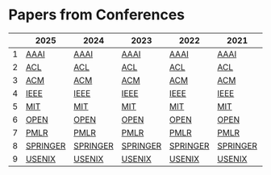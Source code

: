 # Papers from Conferences

| | **2025** | **2024** | **2023** | **2022** | **2021** | **2020** | **2019** | **2018** | **2017** | **2016** | **2015** |
| - | - | - | - | - | - | - | - | - | - | - | - |
| 1 | [AAAI](Data/Data_Conferences/2025_all_months/aaai/aaai_link.html) | [AAAI](Data/Data_Conferences/2024_all_months/aaai/aaai_link.html) | [AAAI](Data/Data_Conferences/2023_all_months/aaai/aaai_link.html) | [AAAI](Data/Data_Conferences/2022_all_months/aaai/aaai_link.html) | [AAAI](Data/Data_Conferences/2021_all_months/aaai/aaai_link.html) | [AAAI](Data/Data_Conferences/2020_all_months/aaai/aaai_link.html) | [AAAI](Data/Data_Conferences/2019_all_months/aaai/aaai_link.html) | [AAAI](Data/Data_Conferences/2018_all_months/aaai/aaai_link.html) | [AAAI](Data/Data_Conferences/2017_all_months/aaai/aaai_link.html) | [AAAI](Data/Data_Conferences/2016_all_months/aaai/aaai_link.html) | [AAAI](Data/Data_Conferences/2015_all_months/aaai/aaai_link.html) |
| 2 | [ACL](Data/Data_Conferences/2025_all_months/acl/acl_link.html) | [ACL](Data/Data_Conferences/2024_all_months/acl/acl_link.html) | [ACL](Data/Data_Conferences/2023_all_months/acl/acl_link.html) | [ACL](Data/Data_Conferences/2022_all_months/acl/acl_link.html) | [ACL](Data/Data_Conferences/2021_all_months/acl/acl_link.html) | [ACL](Data/Data_Conferences/2020_all_months/acl/acl_link.html) | [ACL](Data/Data_Conferences/2019_all_months/acl/acl_link.html) | [ACL](Data/Data_Conferences/2018_all_months/acl/acl_link.html) | [ACL](Data/Data_Conferences/2017_all_months/acl/acl_link.html) | [ACL](Data/Data_Conferences/2016_all_months/acl/acl_link.html) | [ACL](Data/Data_Conferences/2015_all_months/acl/acl_link.html) |
| 3 | [ACM](Data/Data_Conferences/2025_all_months/acm/acm_link.html) | [ACM](Data/Data_Conferences/2024_all_months/acm/acm_link.html) | [ACM](Data/Data_Conferences/2023_all_months/acm/acm_link.html) | [ACM](Data/Data_Conferences/2022_all_months/acm/acm_link.html) | [ACM](Data/Data_Conferences/2021_all_months/acm/acm_link.html) | [ACM](Data/Data_Conferences/2020_all_months/acm/acm_link.html) | [ACM](Data/Data_Conferences/2019_all_months/acm/acm_link.html) | [ACM](Data/Data_Conferences/2018_all_months/acm/acm_link.html) | [ACM](Data/Data_Conferences/2017_all_months/acm/acm_link.html) | [ACM](Data/Data_Conferences/2016_all_months/acm/acm_link.html) | [ACM](Data/Data_Conferences/2015_all_months/acm/acm_link.html) |
| 4 | [IEEE](Data/Data_Conferences/2025_all_months/ieee/ieee_link.html) | [IEEE](Data/Data_Conferences/2024_all_months/ieee/ieee_link.html) | [IEEE](Data/Data_Conferences/2023_all_months/ieee/ieee_link.html) | [IEEE](Data/Data_Conferences/2022_all_months/ieee/ieee_link.html) | [IEEE](Data/Data_Conferences/2021_all_months/ieee/ieee_link.html) | [IEEE](Data/Data_Conferences/2020_all_months/ieee/ieee_link.html) | [IEEE](Data/Data_Conferences/2019_all_months/ieee/ieee_link.html) | [IEEE](Data/Data_Conferences/2018_all_months/ieee/ieee_link.html) | [IEEE](Data/Data_Conferences/2017_all_months/ieee/ieee_link.html) | [IEEE](Data/Data_Conferences/2016_all_months/ieee/ieee_link.html) | [IEEE](Data/Data_Conferences/2015_all_months/ieee/ieee_link.html) |
| 5 | [MIT](Data/Data_Conferences/2025_all_months/mit/mit_link.html) | [MIT](Data/Data_Conferences/2024_all_months/mit/mit_link.html) | [MIT](Data/Data_Conferences/2023_all_months/mit/mit_link.html) | [MIT](Data/Data_Conferences/2022_all_months/mit/mit_link.html) | [MIT](Data/Data_Conferences/2021_all_months/mit/mit_link.html) | [MIT](Data/Data_Conferences/2020_all_months/mit/mit_link.html) | [MIT](Data/Data_Conferences/2019_all_months/mit/mit_link.html) | [MIT](Data/Data_Conferences/2018_all_months/mit/mit_link.html) | [MIT](Data/Data_Conferences/2017_all_months/mit/mit_link.html) | [MIT](Data/Data_Conferences/2016_all_months/mit/mit_link.html) | [MIT](Data/Data_Conferences/2015_all_months/mit/mit_link.html) |
| 6 | [OPEN](Data/Data_Conferences/2025_all_months/open/open_link.html) | [OPEN](Data/Data_Conferences/2024_all_months/open/open_link.html) | [OPEN](Data/Data_Conferences/2023_all_months/open/open_link.html) | [OPEN](Data/Data_Conferences/2022_all_months/open/open_link.html) | [OPEN](Data/Data_Conferences/2021_all_months/open/open_link.html) | [OPEN](Data/Data_Conferences/2020_all_months/open/open_link.html) | [OPEN](Data/Data_Conferences/2019_all_months/open/open_link.html) | [OPEN](Data/Data_Conferences/2018_all_months/open/open_link.html) | [OPEN](Data/Data_Conferences/2017_all_months/open/open_link.html) | [OPEN](Data/Data_Conferences/2016_all_months/open/open_link.html) | [OPEN](Data/Data_Conferences/2015_all_months/open/open_link.html) |
| 7 | [PMLR](Data/Data_Conferences/2025_all_months/pmlr/pmlr_link.html) | [PMLR](Data/Data_Conferences/2024_all_months/pmlr/pmlr_link.html) | [PMLR](Data/Data_Conferences/2023_all_months/pmlr/pmlr_link.html) | [PMLR](Data/Data_Conferences/2022_all_months/pmlr/pmlr_link.html) | [PMLR](Data/Data_Conferences/2021_all_months/pmlr/pmlr_link.html) | [PMLR](Data/Data_Conferences/2020_all_months/pmlr/pmlr_link.html) | [PMLR](Data/Data_Conferences/2019_all_months/pmlr/pmlr_link.html) | [PMLR](Data/Data_Conferences/2018_all_months/pmlr/pmlr_link.html) | [PMLR](Data/Data_Conferences/2017_all_months/pmlr/pmlr_link.html) | [PMLR](Data/Data_Conferences/2016_all_months/pmlr/pmlr_link.html) | [PMLR](Data/Data_Conferences/2015_all_months/pmlr/pmlr_link.html) |
| 8 | [SPRINGER](Data/Data_Conferences/2025_all_months/springer/springer_link.html) | [SPRINGER](Data/Data_Conferences/2024_all_months/springer/springer_link.html) | [SPRINGER](Data/Data_Conferences/2023_all_months/springer/springer_link.html) | [SPRINGER](Data/Data_Conferences/2022_all_months/springer/springer_link.html) | [SPRINGER](Data/Data_Conferences/2021_all_months/springer/springer_link.html) | [SPRINGER](Data/Data_Conferences/2020_all_months/springer/springer_link.html) | [SPRINGER](Data/Data_Conferences/2019_all_months/springer/springer_link.html) | [SPRINGER](Data/Data_Conferences/2018_all_months/springer/springer_link.html) | [SPRINGER](Data/Data_Conferences/2017_all_months/springer/springer_link.html) | [SPRINGER](Data/Data_Conferences/2016_all_months/springer/springer_link.html) | [SPRINGER](Data/Data_Conferences/2015_all_months/springer/springer_link.html) |
| 9 | [USENIX](Data/Data_Conferences/2025_all_months/usenix/usenix_link.html) | [USENIX](Data/Data_Conferences/2024_all_months/usenix/usenix_link.html) | [USENIX](Data/Data_Conferences/2023_all_months/usenix/usenix_link.html) | [USENIX](Data/Data_Conferences/2022_all_months/usenix/usenix_link.html) | [USENIX](Data/Data_Conferences/2021_all_months/usenix/usenix_link.html) | [USENIX](Data/Data_Conferences/2020_all_months/usenix/usenix_link.html) | [USENIX](Data/Data_Conferences/2019_all_months/usenix/usenix_link.html) | [USENIX](Data/Data_Conferences/2018_all_months/usenix/usenix_link.html) | [USENIX](Data/Data_Conferences/2017_all_months/usenix/usenix_link.html) | [USENIX](Data/Data_Conferences/2016_all_months/usenix/usenix_link.html) | [USENIX](Data/Data_Conferences/2015_all_months/usenix/usenix_link.html) |

